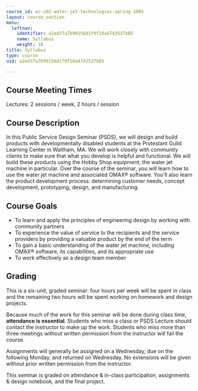 ```yaml
---
course_id: ec-s02-water-jet-technologies-spring-2005
layout: course_section
menu:
  leftnav:
    identifier: a2ed37a7b99156d1f9f18a4743537b85
    name: Syllabus
    weight: 10
title: Syllabus
type: course
uid: a2ed37a7b99156d1f9f18a4743537b85

---
```


Course Meeting Times
--------------------

Lectures: 2 sessions / week, 2 hours / session

Course Description
------------------

In this Public Service Design Seminar (PSDS), we will design and build products with developmentally disabled students at the Protestant Guild Learning Center in Waltham, MA. We will work closely with community clients to make sure that what you develop is helpful and functional. We will build these products using the Hobby Shop equipment, the water jet machine in particular. Over the course of the seminar, you will learn how to use the water jet machine and associated OMAX® software. You'll also learn the product development process: determining customer needs, concept development, prototyping, design, and manufacturing.

Course Goals
------------

*   To learn and apply the principles of engineering design by working with community partners
*   To experience the value of service to the recipients and the service providers by providing a valuable product by the end of the term
*   To gain a basic understanding of the water jet machine, including OMAX® software, its capabilities, and its appropriate use
*   To work effectively as a design team member

Grading
-------

This is a six-unit, graded seminar: four hours per week will be spent in class and the remaining two hours will be spent working on homework and design projects.

Because much of the work for this seminar will be done during class time, **attendance is essential**. Students who miss a class or PSDS Lecture should contact the instructor to make up the work. Students who miss more than three meetings without written permission from the instructor will fail the course.

Assignments will generally be assigned on a Wednesday, due on the following Monday, and returned on Wednesday. No extensions will be given without prior written permission from the instructor.

This seminar is graded on attendance & in-class participation, assignments & design notebook, and the final project.
